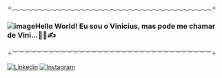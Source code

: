✧︵︵︵︵︵︵︵︵︵︵︵︵︵︵︵︵︵︵︵︵︵︵︵︵︵︵︵︵︵︵︵︵︵✧
### ![image](https://user-images.githubusercontent.com/91327153/160311542-19076d90-bc9b-4355-b9a4-4990269455e4.png)Hello World! Eu sou o Vinicius, mas pode me chamar de Vini...👨‍💻✍
✧︶︶︶︶︶︶︶︶︶︶︶︶︶︶︶︶︶︶︶︶︶︶︶︶︶︶︶︶︶︶︶︶︶✧


[![Linkedin](https://img.shields.io/badge/LinkedIn-0077B5?style=for-the-badge&logo=linkedin&logoColor=white)](https://www.linkedin.com/in/vinicius-souza-064531210/)
[![Instagram](https://img.shields.io/badge/Instagram-E4405F?style=for-the-badge&logo=instagram&logoColor=white)](https://www.instagram.com/stads_tec/)




